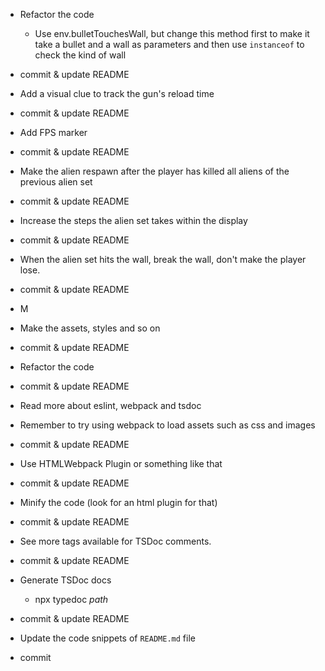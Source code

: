 - Refactor the code
  - Use env.bulletTouchesWall, but change this method first to make it take a bullet and a wall as parameters
  and then use `instanceof` to check the kind of wall
- commit & update README

- Add a visual clue to track the gun's reload time
- commit & update README

- Add FPS marker
- commit & update README

- Make the alien respawn after the player has killed all aliens of the previous alien set
- commit & update README

- Increase the steps the alien set takes within the display
- commit & update README

- When the alien set hits the wall, break the wall, don't make the player lose.
- commit & update README

- M

- Make the assets, styles and so on
- commit & update README

- Refactor the code
- commit & update README

- Read more about eslint, webpack and tsdoc

- Remember to try using webpack to load assets such as css and images
- commit & update README

- Use HTMLWebpack Plugin or something like that
- commit & update README

- Minify the code (look for an html plugin for that)
- commit & update README

- See more tags available for TSDoc comments.
- commit & update README

- Generate TSDoc docs
  - npx typedoc _path_
- commit & update README

- Update the code snippets of `README.md` file
- commit